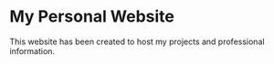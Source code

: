 # My Personal Website

This website has been created to host my projects and professional information. 
